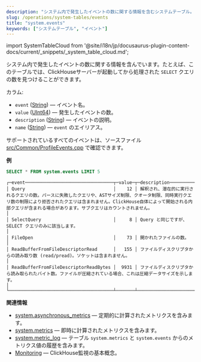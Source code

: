 ```yaml
---
description: "システム内で発生したイベントの数に関する情報を含むシステムテーブル。"
slug: /operations/system-tables/events
title: "system.events"
keywords: ["システムテーブル", "イベント"]
---
```

import SystemTableCloud from '@site/i18n/jp/docusaurus-plugin-content-docs/current/_snippets/_system_table_cloud.md';

<SystemTableCloud/>

システム内で発生したイベントの数に関する情報を含んでいます。たとえば、このテーブルでは、ClickHouseサーバーが起動してから処理された `SELECT` クエリの数を見つけることができます。

カラム:

- `event` ([String](../../sql-reference/data-types/string.md)) — イベント名。
- `value` ([UInt64](../../sql-reference/data-types/int-uint.md)) — 発生したイベントの数。
- `description` ([String](../../sql-reference/data-types/string.md)) — イベントの説明。
- `name` ([String](../../sql-reference/data-types/string.md)) — `event` のエイリアス。

サポートされているすべてのイベントは、ソースファイル [src/Common/ProfileEvents.cpp](https://github.com/ClickHouse/ClickHouse/blob/master/src/Common/ProfileEvents.cpp) で確認できます。

**例**

``` sql
SELECT * FROM system.events LIMIT 5
```

``` text
┌─event─────────────────────────────────┬─value─┬─description────────────────────────────────────────────────────────────────────────────────────────────────────────────────────────────────────────────────────────────────────────────────────────────────────────────────────────────────────────────────┐
│ Query                                 │    12 │ 解釈され、潜在的に実行されるクエリの数。パースに失敗したクエリや、ASTサイズ制限、クオータ制限、同時実行クエリ数の制限により拒否されたクエリは含まれません。ClickHouse自体によって開始される内部クエリが含まれる場合があります。サブクエリはカウントされません。                    │
│ SelectQuery                           │     8 │ Query と同じですが、SELECT クエリのみに該当します。                                                                                                                                                                                                                │
│ FileOpen                              │    73 │ 開かれたファイルの数。                                                                                                                                                                                                                                    │
│ ReadBufferFromFileDescriptorRead      │   155 │ ファイルディスクリプタからの読み取り数 (read/pread)。ソケットは含まれません。                                                                                                                                                                             │
│ ReadBufferFromFileDescriptorReadBytes │  9931 │ ファイルディスクリプタから読み取られたバイト数。ファイルが圧縮されている場合、これは圧縮データサイズを示します。                                                                                                                                              │
└───────────────────────────────────────┴───────┴────────────────────────────────────────────────────────────────────────────────────────────────────────────────────────────────────────────────────────────────────────────────────────────────────────────────────────────────────────────────────────────┘
```

**関連情報**

- [system.asynchronous_metrics](/operations/system-tables/asynchronous_metrics) — 定期的に計算されたメトリクスを含みます。
- [system.metrics](/operations/system-tables/metrics) — 即時に計算されたメトリクスを含みます。
- [system.metric_log](/operations/system-tables/metric_log) — テーブル `system.metrics` と `system.events` からのメトリクス値の履歴を含みます。
- [Monitoring](../../operations/monitoring.md) — ClickHouse監視の基本概念。
